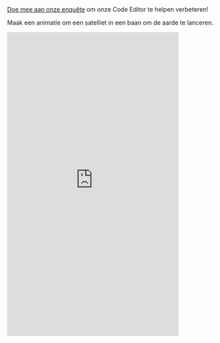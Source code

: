 <div class="c-survey-banner" style="width:100%">
  <a class="c-survey-banner__link" href="https://form.raspberrypi.org/f/code-editor-feedback" target="_blank">Doe mee aan onze enquête</a> om onze Code Editor te helpen verbeteren!
</div>

Maak een animatie om een satelliet in een baan om de aarde te lanceren.



<iframe src="https://editor.raspberrypi.org/nl-NL/embed/viewer/rocket-launch-example" width="400" height="710" frameborder="0" marginwidth="0" marginheight="0" allowfullscreen>
</iframe>
